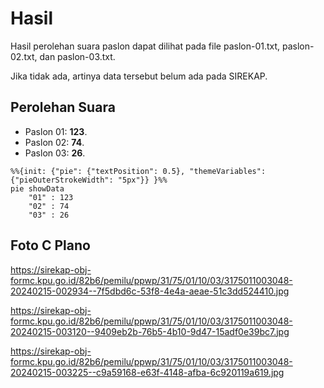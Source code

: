 # Hasil

Hasil perolehan suara paslon dapat dilihat pada file paslon-01.txt, paslon-02.txt, dan paslon-03.txt.

Jika tidak ada, artinya data tersebut belum ada pada SIREKAP.

## Perolehan Suara

 * Paslon 01: **123**.
 * Paslon 02: **74**.
 * Paslon 03: **26**.

```mermaid
%%{init: {"pie": {"textPosition": 0.5}, "themeVariables": {"pieOuterStrokeWidth": "5px"}} }%%
pie showData
    "01" : 123
    "02" : 74
    "03" : 26
```
## Foto C Plano

https://sirekap-obj-formc.kpu.go.id/82b6/pemilu/ppwp/31/75/01/10/03/3175011003048-20240215-002934--7f5dbd6c-53f8-4e4a-aeae-51c3dd524410.jpg

https://sirekap-obj-formc.kpu.go.id/82b6/pemilu/ppwp/31/75/01/10/03/3175011003048-20240215-003120--9409eb2b-76b5-4b10-9d47-15adf0e39bc7.jpg

https://sirekap-obj-formc.kpu.go.id/82b6/pemilu/ppwp/31/75/01/10/03/3175011003048-20240215-003225--c9a59168-e63f-4148-afba-6c920119a619.jpg
